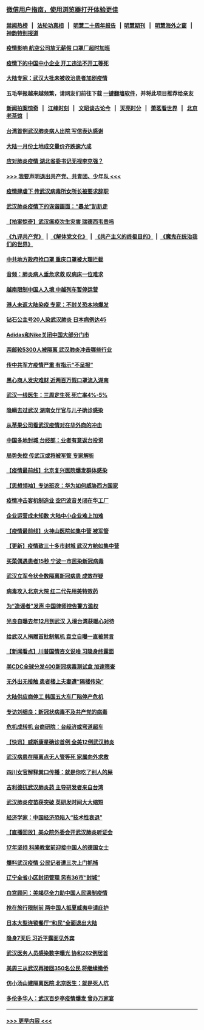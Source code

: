 ### [微信用户指南，使用浏览器打开体验更佳](https://github.com/gfw-breaker/banned-news1/blob/master/indexes/wechat-guide.md?t=0)
#### [禁闻热榜](热点新闻.md?t=0)  &nbsp;&nbsp;|&nbsp;&nbsp; [法轮功真相](https://github.com/gfw-breaker/truth/blob/master/README.md?t=0) &nbsp;&nbsp;|&nbsp;&nbsp; [明慧二十周年报告](https://github.com/gfw-breaker/mh-reports/blob/master/README.md?t=0) &nbsp;&nbsp;|&nbsp;&nbsp;[明慧期刊](https://github.com/gfw-breaker/mh-qikan) &nbsp;&nbsp;|&nbsp;&nbsp; [明慧海外之窗](https://github.com/gfw-breaker/mh-news/blob/master/README.md?t=0) &nbsp;&nbsp;|&nbsp;&nbsp; [神韵特别报道](https://github.com/gfw-breaker/mh-news/blob/master/shenyun.md?t=0)
#### [疫情影响 航空公司放无薪假 口罩厂超时加班](../pages/nsc413/n11848173.md?t=02061822) 
#### [疫情下的中国中小企业 开工违法不开工等死](../pages/nsc413/n11848520.md?t=02061822) 
#### [大陆专家：武汉大批未被收治患者加剧疫情](../pages/nsc413/n11848163.md?t=02061822) 
#### 五毛举报越来越频繁，请网友们前往下载 [一键翻墙软件](https://github.com/gfw-breaker/ssr-accounts)，并将此项目推荐给亲友
#### [新闻拍案惊奇](https://github.com/gfw-breaker/banned-news1/blob/master/pages/link4.md) &nbsp;&nbsp;|&nbsp;&nbsp; [江峰时刻](https://github.com/gfw-breaker/banned-news1/blob/master/pages/link4.md) &nbsp;&nbsp;|&nbsp;&nbsp; [文昭谈古论今](https://github.com/gfw-breaker/banned-news1/blob/master/pages/link4.md) &nbsp;&nbsp;|&nbsp;&nbsp; [天亮时分](https://github.com/gfw-breaker/banned-news1/blob/master/pages/link4.md) &nbsp;&nbsp;|&nbsp;&nbsp; [萧茗看世界](https://github.com/gfw-breaker/banned-news1/blob/master/pages/link4.md) &nbsp;&nbsp;|&nbsp;&nbsp; [北京老茶馆](https://github.com/gfw-breaker/banned-news1/blob/master/pages/link4.md) &nbsp;&nbsp;|&nbsp;&nbsp; 
#### [台湾首例武汉肺炎病人出院 写信表达感谢](../pages/nsc413/n11848408.md?t=02061822) 
#### [大陆一月份土地成交量价齐跌逾六成](../pages/nsc413/n11847770.md?t=02061822) 
#### [应对肺炎疫情 湖北省委书记无视李克强？](../pages/nsc413/n11848018.md?t=02061822) 
#### [>>> 我要声明退出共产党、共青团、少年队 <<<](https://github.com/begood0513/goodnews/blob/master/quit/letter.md) 
#### [疫情肆虐下 传武汉病毒所女所长被要求辞职](../pages/nsc413/n11842494.md?t=02061822) 
#### [武汉肺炎疫情下的诙谐画面：“暴龙”趴趴走](../pages/nsc413/n11848057.md?t=02061822) 
#### [【拍案惊奇】武汉瘟疫次生灾害 瑞德西韦贵吗](../pages/nsc413/n11847587.md?t=02061822) 
#### [《九评共产党》](https://github.com/begood0513/9ping.md/blob/master/README.md) &nbsp;|&nbsp; [《解体党文化》](../../../../jtdwh.md/blob/master/README.md)  &nbsp;|&nbsp; [《共产主义的终极目的》](../../../../gczydzjmd.md/blob/master/README.md) &nbsp;|&nbsp; [《魔鬼在统治我们的世界》](../../../../mgztzwmdsj.md/blob/master/README.md) 
#### [中共地方政府抢口罩 重庆口罩被大理拦截](../pages/nsc413/n11848150.md?t=02061822) 
#### [音频：肺炎病人垂危求救 叹病床一位难求](../pages/nsc413/n11847883.md?t=02061822) 
#### [越南限制中国人入境 中越列车暂停运营](../pages/nsc413/n11847844.md?t=02061822) 
#### [港人未返大陆染疫 专家：不封关恐本地爆发](../pages/nsc413/n11848021.md?t=02061822) 
#### [钻石公主号20人染武汉肺炎 日本病例达45](../pages/nsc413/n11847823.md?t=02061822) 
#### [Adidas和Nike关闭中国大部分门市](../pages/nsc413/n11847720.md?t=02061822) 
#### [两邮轮5300人被隔离 武汉肺炎冲击哪些行业](../pages/nsc413/n11847456.md?t=02061822) 
#### [传中共军方疫情严重 有指示“不呈报”](../pages/nsc413/n11847828.md?t=02061822) 
#### [黑心商人发灾难财 近两百万假口罩流入湖南](../pages/nsc413/n11847794.md?t=02061822) 
#### [武汉一线医生：三周定生死 死亡率4%-5%](../pages/nsc413/n11847780.md?t=02061822) 
#### [隐瞒去过武汉 湖南女厅官与儿子确诊感染](../pages/nsc413/n11847669.md?t=02061822) 
#### [从苹果公司看武汉疫情对在华外商的冲击](../pages/nsc413/n11847586.md?t=02061822) 
#### [中国多地封城 台经部：业者有意返台投资](../pages/nsc413/n11847732.md?t=02061822) 
#### [局势失控 传武汉或将被军管 专家解析](../pages/nsc413/n11847458.md?t=02061822) 
#### [【疫情最前线】北京复兴医院爆发群体感染](../pages/nsc413/n11847626.md?t=02061822) 
#### [【思想领袖】专访班农：华为如何威胁西方国家](../pages/nsc413/n11847306.md?t=02061822) 
#### [疫情冲击客机制造业 空巴波音关闭在华工厂](../pages/nsc413/n11847550.md?t=02061822) 
#### [企业运营成未知数 大陆中小企业难上加难](../pages/nsc413/n11847477.md?t=02061822) 
#### [【疫情最前线】火神山医院如集中营 被军管](../pages/nsc413/n11847524.md?t=02061822) 
#### [【更新】疫情致三十多市封城 武汉方舱如集中营](../pages/nsc413/n11801312.md?t=02061822) 
#### [买菜偶遇患者15秒 宁波一市民染新冠病毒](../pages/nsc413/n11847294.md?t=02061822) 
#### [武汉立军令状全数隔离新冠病患 成效存疑](../pages/nsc413/n11847328.md?t=02061822) 
#### [病毒攻入北京大院 红二代先用美特效药](../pages/nsc413/n11847427.md?t=02061822) 
#### [为“造谣者”发声 中国律师控告警方滥权](../pages/nsc413/n11847326.md?t=02061822) 
#### [光良自曝去年12月到武汉 入境台湾获暖心对待](../pages/nsc413/n11847243.md?t=02061822) 
#### [给武汉人捐赠首批制氧机 袁立自曝一直被禁言](../pages/nsc413/n11846974.md?t=02061822) 
#### [【新闻看点】川普国情咨文说啥 习隐身终露面](../pages/nsc413/n11847016.md?t=02061822) 
#### [美CDC全球分发400新冠病毒测试盒 加速筛查](../pages/nsc413/n11847260.md?t=02061822) 
#### [无外出无接触 患者楼上夫妻遭“隔楼传染”](../pages/nsc413/n11847233.md?t=02061822) 
#### [大陆供应商停工 韩国五大车厂陷停产危机](../pages/nsc413/n11847062.md?t=02061822) 
#### [专访刘细良：新冠状病毒不及共产党的病毒](../pages/nsc413/n11847164.md?t=02061822) 
#### [危机成转机 台商研院：台经济或弯道超车](../pages/nsc413/n11846448.md?t=02061822) 
#### [【快讯】威斯康星确诊首例 全美12例武汉肺炎](../pages/nsc413/n11847162.md?t=02061822) 
#### [武汉病患在隔离点无人管等死 家属向外求救](../pages/nsc413/n11847020.md?t=02061822) 
#### [四川女官解释粪口传播：就是你吃了别人的屎](../pages/nsc413/n11847029.md?t=02061822) 
#### [吉利德抗武汉肺炎药 主导研发者来自台湾](../pages/nsc413/n11847064.md?t=02061822) 
#### [武汉肺炎疫苗获突破 英研发时间大大缩短](../pages/nsc413/n11846915.md?t=02061822) 
#### [经济学家：中国经济恐陷入“技术性衰退”](../pages/nsc413/n11846450.md?t=02061822) 
#### [【直播回放】美众院外委会开武汉肺炎听证会](../pages/nsc413/n11846727.md?t=02061822) 
#### [17年坚持 科隆教堂前迎接中国人的德国女士](../pages/nsc413/n11846781.md?t=02061822) 
#### [爆料武汉疫情 公民记者遭三次上门抓捕](../pages/nsc413/n11846937.md?t=02061822) 
#### [辽宁全省小区封闭管理 另有36市“封城”](../pages/nsc413/n11846879.md?t=02061822) 
#### [白宫顾问：美竭尽全力助中国人民遏制疫情](../pages/nsc413/n11846756.md?t=02061822) 
#### [抢在旅行限制前 两中国人抵夏威夷申请庇护](../pages/nsc413/n11846866.md?t=02061822) 
#### [日本大型连锁餐厅“和民”全面退出大陆](../pages/nsc413/n11846765.md?t=02061822) 
#### [隐身7天后 习近平露面见外宾](../pages/nsc413/n11846805.md?t=02061822) 
#### [武汉医务人员感染数字曝光 协和262例居首](../pages/nsc413/n11846742.md?t=02061822) 
#### [美周三从武汉再接回350名公民 将继续撤侨](../pages/nsc413/n11846705.md?t=02061822) 
#### [仿小汤山建隔离医院 北京医生：就是死人坑](../pages/nsc413/n11846692.md?t=02061822) 
#### [多伦多华人：武汉百步亭疫情爆发 曾办万家宴](../pages/nsc413/n11846766.md?t=02061822) 

----
#### [ >>> 更早内容 <<< ](../indexes/nsc413-earlier.md)
